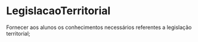 # LegislacaoTerritorial

Fornecer aos alunos os conhecimentos necessários referentes a legislação territorial;

